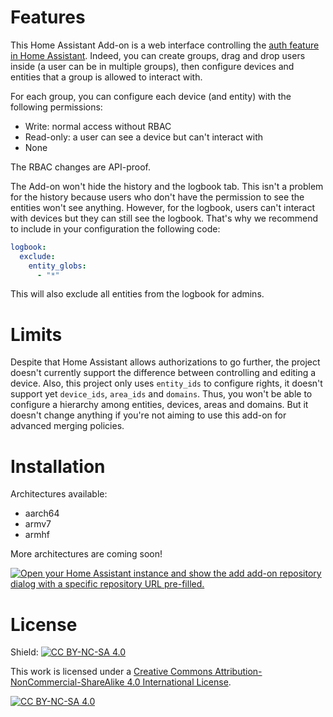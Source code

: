 # Features
This Home Assistant Add-on is a web interface controlling the [auth feature in Home Assistant](https://developers.home-assistant.io/docs/auth_permissions/).
Indeed, you can create groups, drag and drop users inside (a user can be in multiple groups), then configure devices and entities that a group is allowed to interact with. 

For each group, you can configure each device (and entity) with the following permissions:
- Write: normal access without RBAC
- Read-only: a user can see a device but can't interact with
- None

The RBAC changes are API-proof. 

The Add-on won't hide the history and the logbook tab. 
This isn't a problem for the history because users who don't have the permission to see the entities won't see anything.
However, for the logbook, users can't interact with devices but they can still see the logbook. That's why we recommend to include in your configuration the following code: 
```yaml
logbook:
  exclude:
    entity_globs:
      - "*"
```
This will also exclude all entities from the logbook for admins. 

# Limits
Despite that Home Assistant allows authorizations to go further, the project doesn't currently support the difference between controlling and editing a device. 
Also, this project only uses ``entity_ids`` to configure rights, it doesn't support yet ``device_ids``, ``area_ids`` and ``domains``. Thus, you won't be able to configure a hierarchy among entities, devices, areas and domains. But it doesn't change anything if you're not aiming to use this add-on for advanced merging policies. 

# Installation
Architectures available:
- aarch64
- armv7
- armhf

More architectures are coming soon!

[![Open your Home Assistant instance and show the add add-on repository dialog with a specific repository URL pre-filled.](https://my.home-assistant.io/badges/supervisor_add_addon_repository.svg)](https://my.home-assistant.io/redirect/supervisor_add_addon_repository/?repository_url=https%3A%2F%2Fgithub.com%2FAxelROGET%2FHA_RBAC)

# License
Shield: [![CC BY-NC-SA 4.0][cc-by-nc-sa-shield]][cc-by-nc-sa]

This work is licensed under a
[Creative Commons Attribution-NonCommercial-ShareAlike 4.0 International License][cc-by-nc-sa].

[![CC BY-NC-SA 4.0][cc-by-nc-sa-image]][cc-by-nc-sa]

[cc-by-nc-sa]: http://creativecommons.org/licenses/by-nc-sa/4.0/
[cc-by-nc-sa-image]: https://licensebuttons.net/l/by-nc-sa/4.0/88x31.png
[cc-by-nc-sa-shield]: https://img.shields.io/badge/License-CC%20BY--NC--SA%204.0-lightgrey.svg